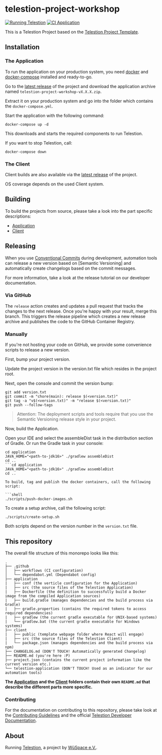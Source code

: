 # telestion-project-workshop

[![Running Telestion](https://img.shields.io/static/v1?label=Running&message=Telestion&labelColor=2B2E3A&color=452897)](https://telestion.wuespace.de/)
[![CI Application](https://github.com/wuespace/telestion-project-workshop/actions/workflows/ci-app.yml/badge.svg)](https://github.com/wuespace/telestion-project-workshop/actions/workflows/ci-app.yml)

This is a Telestion Project based on the [Telestion Project Template](https://github.com/wuespace/telestion-project-template).

## Installation

### The Application

To run the application on your production system, you need [docker](https://www.docker.com/) and [docker-compose](https://docs.docker.com/compose/install/) installed and ready-to-go.

Go to the [latest release](https://github.com/wuespace/telestion-project-workshop/releases/latest) of the project and download the application archive named `telestion-project-workshop-vX.X.X.zip`.

Extract it on your production system and go into the folder which contains the `docker-compose.yml`.

Start the application with the following command:

```shell
docker-compose up -d
```

This downloads and starts the required components to run Telestion.

If you want to stop Telestion, call:

```shell
docker-compose down
```

### The Client

Client builds are also available via the [latest release](https://github.com/wuespace/telestion-project-workshop/releases/latest) of the project.

OS coverage depends on the used Client system.

## Building

To build the projects from source, please take a look into the part specific descriptions:

- [Application](./application/README.md)
- [Client](./client/README.md)

## Releasing

When you use [Conventional Commits](https://www.conventionalcommits.org/en/v1.0.0/) during development, automation tools can release a new version based on [Semantic Versioning] and automatically create changelogs based on the commit messages.

For more information, take a look at the release tutorial on our developer documentation.

### Via GitHub

The `release` action creates and updates a pull request that tracks the changes to the next release. Once you're happy with your result, merge this branch. This triggers the release pipeline which creates a new release archive and publishes the code to the GitHub Container Registry.

### Manually

If you're not hosting your code on GitHub, we provide some convenience scripts to release a new version.

First, bump your project version.

Update the project version in the version.txt file which resides in the project root.

Next, open the console and commit the version bump:

```shell
git add version.txt
git commit -m "chore(main): release $(<version.txt)"
git tag -a "v$(<version.txt)" -m "release $(<version.txt)"
git push --follow-tags
```

> Attention: The deployment scripts and tools require that you use the Semantic Versioning release style in your project.

Now, build the Application.

Open your IDE and select the assembleDist task in the distribution section of Gradle.
Or run the Gradle task in your console:

```shell
cd application
JAVA_HOME="<path-to-jdk16>" ./gradlew assembleDist
cd ..
```cd application
JAVA_HOME="<path-to-jdk16>" ./gradlew assembleDist
cd ..

To build, tag and publish the docker containers, call the following script:

```shell
./scripts/push-docker-images.sh
```

To create a setup archive, call the following script:

```shell
./scripts/create-setup.sh
```

Both scripts depend on the version number in the `version.txt` file.

## This repository

The overall file structure of this monorepo looks like this:

```plain
.
├── .github
│   ├── workflows (CI configuration)
│   └── dependabot.yml (Dependabot config)
├── application
|   ├── conf (the verticle configuration for the Application)
|   ├── src (the source files of the Telestion Application)
|   ├── Dockerfile (the definition to successfully build a Docker image from the compiled Application sources)
|   ├── build.gradle (manages dependencies and the build process via Gradle)
|   ├── gradle.properties (contains the required tokens to access required dependencies)
|   ├── gradlew (the current gradle executable for UNIX-based systems)
|   └── gradlew.bat (the current gradle executable for Windows systems)
├── client
|   ├── public (template webpage folder where React will engage)
|   ├── src (the source files of the Telestion Client)
|   └── package.json (manages dependencies and the build process via npm)
├── CHANGELOG.md (DON'T TOUCH! Automatically generated Changelog)
├── README.md (you're here :P)
├── project.json (contains the current project information like the current version etc.)
└── telestion-application (DON'T TOUCH! Used as an indicator for our automation tools)
```

**The [Application](./application/README.md) and the [Client](./client/README.md) folders contain their own `README.md` that describe the different parts more specific.**

### Contributing

For the documentation on contributing to this repository, please take look at the [Contributing Guidelines](./CONTRIBUTING.md) and the official [Telestion Developer Documentation](https://docs.telestion.wuespace.de/).

## About

Running [Telestion](https://telestion.wuespace.de/), a project by [WüSpace e.V.](https://www.wuespace.de/).
